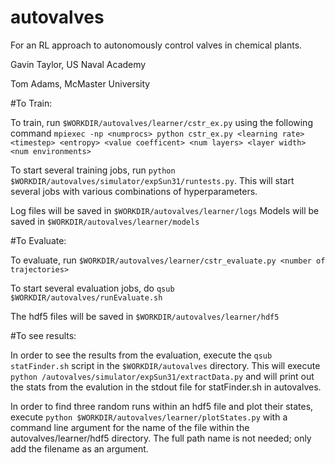 # autovalves

For an RL approach to autonomously control valves in chemical plants.

Gavin Taylor, US Naval Academy

Tom Adams, McMaster University


#To Train:

To train, run `$WORKDIR/autovalves/learner/cstr_ex.py` using the following command
`mpiexec -np <numprocs> python cstr_ex.py <learning rate> <timestep> <entropy> <value coefficent> <num layers> <layer width> <num environments>`

To start several training jobs, run `python $WORKDIR/autovalves/simulator/expSun31/runtests.py`. This will start several jobs with various combinations of hyperparameters.

Log files will be saved in `$WORKDIR/autovalves/learner/logs`
Models will be saved in `$WORKDIR/autovalves/learner/models`

#To Evaluate:

To evaluate, run `$WORKDIR/autovalves/learner/cstr_evaluate.py <number of trajectories>`

To start several evaluation jobs, do `qsub $WORKDIR/autovalves/runEvaluate.sh`

The hdf5 files will be saved in `$WORKDIR/autovalves/learner/hdf5`

#To see results:

In order to see the results from the evaluation, execute the `qsub statFinder.sh` script in the `$WORKDIR/autovalves` directory.  This will execute `python /autovalves/simulator/expSun31/extractData.py` and will print out the stats from the evalution in the stdout file for statFinder.sh in autovalves.

In order to find three random runs within an hdf5 file and plot their states, execute `python $WORKDIR/autovalves/learner/plotStates.py` with a command line argument for the name of the file within the autovalves/learner/hdf5 directory.  The full path name is not needed; only add the filename as an argument.
